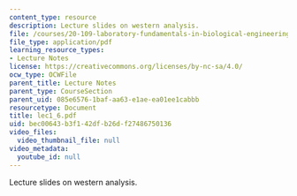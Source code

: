```yaml
---
content_type: resource
description: Lecture slides on western analysis.
file: /courses/20-109-laboratory-fundamentals-in-biological-engineering-fall-2007/bec00643b3f142dfb26df27486750136_lec1_6.pdf
file_type: application/pdf
learning_resource_types:
- Lecture Notes
license: https://creativecommons.org/licenses/by-nc-sa/4.0/
ocw_type: OCWFile
parent_title: Lecture Notes
parent_type: CourseSection
parent_uid: 085e6576-1baf-aa63-e1ae-ea01ee1cabbb
resourcetype: Document
title: lec1_6.pdf
uid: bec00643-b3f1-42df-b26d-f27486750136
video_files:
  video_thumbnail_file: null
video_metadata:
  youtube_id: null
---
```

Lecture slides on western analysis.